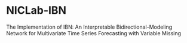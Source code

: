 # NICLab-IBN
The Implementation of IBN: An Interpretable Bidirectional-Modeling Network for Multivariate Time Series Forecasting with Variable Missing
